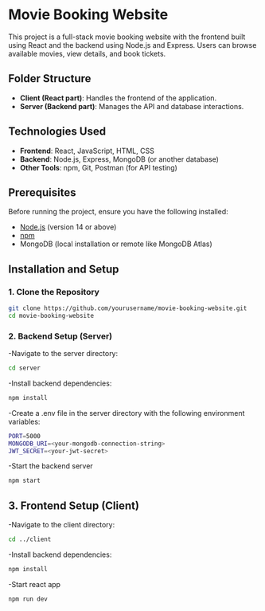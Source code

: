 # Movie Booking Website

This project is a full-stack movie booking website with the frontend built using React and the backend using Node.js and Express. Users can browse available movies, view details, and book tickets.

## Folder Structure

- **Client (React part)**: Handles the frontend of the application.
- **Server (Backend part)**: Manages the API and database interactions.

## Technologies Used

- **Frontend**: React, JavaScript, HTML, CSS
- **Backend**: Node.js, Express, MongoDB (or another database)
- **Other Tools**: npm, Git, Postman (for API testing)

## Prerequisites

Before running the project, ensure you have the following installed:

- [Node.js](https://nodejs.org/) (version 14 or above)
- [npm](https://www.npmjs.com/get-npm)
- MongoDB (local installation or remote like MongoDB Atlas)

## Installation and Setup

### 1. Clone the Repository
```bash
git clone https://github.com/yourusername/movie-booking-website.git
cd movie-booking-website
```
### 2. Backend Setup (Server)
-Navigate to the server directory:
```bash
cd server
```
-Install backend dependencies:
```bash
npm install
```
-Create a .env file in the server directory with the following environment variables:
```bash
PORT=5000
MONGODB_URI=<your-mongodb-connection-string>
JWT_SECRET=<your-jwt-secret>
```
-Start the backend server
```bash
npm start
```
## 3. Frontend Setup (Client)
-Navigate to the client directory:
```bash
cd ../client
```
-Install backend dependencies:
```bash
npm install
```
-Start react app
```bash
npm run dev
```
